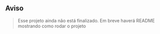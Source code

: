 ## Aviso 

> Esse projeto ainda não está finalizado. Em breve haverá README mostrando como rodar o projeto

